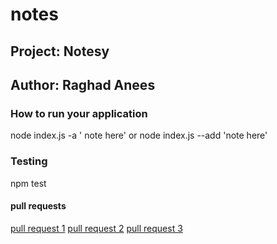 # notes
## Project: Notesy
## Author: Raghad Anees

### How to run your application 
node index.js -a ' note here' 
or node index.js --add 'note here'

### Testing

npm test

#### pull requests
[pull request 1]()
[pull request 2]()
[pull request 3]()
